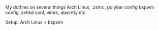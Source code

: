 My dotfiles on several things Arch Linux, .zshrc, polybar config bspwm config, sxhkd conf, vimrc, alacritty etc.

Setup: Arch Linux + bspwm 
